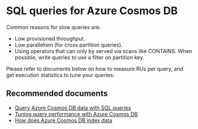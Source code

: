 <properties
	pageTitle="SQL query"
  	description="SQL query"
	service="microsoft.documentdb"
	resource="databaseAccounts"
	authors="rnagpal"
	displayOrder="107"
	selfHelpType="resource"
	supportTopicIds="32597554"
	resourceTags=""
	productPesIds="15585"
	cloudEnvironments="public"
	articleId="6f8e4570-de45-428f-9ea9-d45135b5ebf6"
/>

# SQL queries for Azure Cosmos DB

Common reasons for slow queries are:
* Low provisioned throughput.
* Low parallelism (for cross partition queries).
* Using operators that can only by served via scans like CONTAINS. When possible, write queries to use a filter on partition key.

Please refer to documents below on how to measure RUs per query, and get execution statistics to tune your queries:

## **Recommended documents**

* [Query Azure Cosmos DB data with SQL queries](https://docs.microsoft.com/azure/cosmos-db/sql-api-sql-query)
* [Tuning query performance with Azure Cosmos DB](https://docs.microsoft.com/azure/cosmos-db/sql-api-sql-query-metrics)
* [How does Azure Cosmos DB index data](https://docs.microsoft.com/azure/cosmos-db/indexing-policies)
